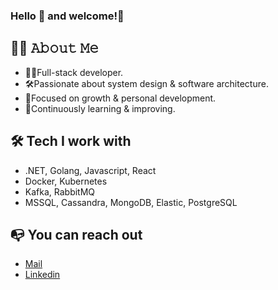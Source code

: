 ### Hello 👋 and welcome!🤗

## 👨‍🦲 𝙰𝚋𝚘𝚞𝚝 𝙼𝚎
- 👨‍💻Full-stack developer.
- 🛠Passionate about system design & software architecture.
- 🧠Focused on growth & personal development.
- 🚀Continuously learning & improving.

## 🛠️ Tech I work with
- .NET, Golang, Javascript, React
- Docker, Kubernetes
- Kafka, RabbitMQ
- MSSQL, Cassandra, MongoDB, Elastic, PostgreSQL

## 📭 You can reach out
- [Mail](mailto:alex.ciotirla@gmail.com)
- [Linkedin](https://www.linkedin.com/in/alexctm/)
